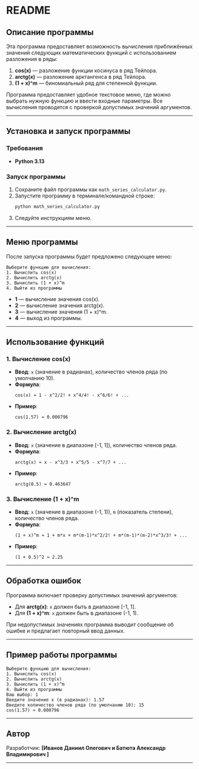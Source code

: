 # README

## Описание программы

Эта программа предоставляет возможность вычисления приближённых значений следующих математических функций с использованием разложения в ряды:

1. **cos(x)** — разложение функции косинуса в ряд Тейлора.
2. **arctg(x)** — разложение арктангенса в ряд Тейлора.
3. **(1 + x)^m** — биномиальный ряд для степенной функции.

Программа предоставляет удобное текстовое меню, где можно выбрать нужную функцию и ввести входные параметры. Все вычисления проводятся с проверкой допустимых значений аргументов.

---

## Установка и запуск программы

### Требования
- **Python 3.13**

### Запуск программы
1. Сохраните файл программы как `math_series_calculator.py`.
2. Запустите программу в терминале/командной строке:
   ```bash
   python math_series_calculator.py
   ```
3. Следуйте инструкциям меню.

---

## Меню программы
После запуска программы будет предложено следующее меню:

```
Выберите функцию для вычисления:
1. Вычислить cos(x)
2. Вычислить arctg(x)
3. Вычислить (1 + x)^m
4. Выйти из программы
```

- **1** — вычисление значения cos(x).
- **2** — вычисление значения arctg(x).
- **3** — вычисление значения (1 + x)^m.
- **4** — выход из программы.

---

## Использование функций

### 1. Вычисление cos(x)
- **Ввод**: `x` (значение в радианах), количество членов ряда (по умолчанию 10).
- **Формула**:
  ```
  cos(x) ≈ 1 - x^2/2! + x^4/4! - x^6/6! + ...
  ```
- **Пример**:
  ```
  cos(1.57) ≈ 0.000796
  ```

### 2. Вычисление arctg(x)
- **Ввод**: `x` (значение в диапазоне [-1, 1]), количество членов ряда.
- **Формула**:
  ```
  arctg(x) ≈ x - x^3/3 + x^5/5 - x^7/7 + ...
  ```
- **Пример**:
  ```
  arctg(0.5) ≈ 0.463647
  ```

### 3. Вычисление (1 + x)^m
- **Ввод**: `x` (значение в диапазоне (-1, 1)), `m` (показатель степени), количество членов ряда.
- **Формула**:
  ```
  (1 + x)^m ≈ 1 + m*x + m*(m-1)*x^2/2! + m*(m-1)*(m-2)*x^3/3! + ...
  ```
- **Пример**:
  ```
  (1 + 0.5)^2 ≈ 2.25
  ```

---

## Обработка ошибок

Программа включает проверку допустимых значений аргументов:
- Для **arctg(x)**: `x` должен быть в диапазоне [-1, 1].
- Для **(1 + x)^m**: `x` должен быть в диапазоне (-1, 1).

При недопустимых значениях программа выводит сообщение об ошибке и предлагает повторный ввод данных.

---

## Пример работы программы

```
Выберите функцию для вычисления:
1. Вычислить cos(x)
2. Вычислить arctg(x)
3. Вычислить (1 + x)^m
4. Выйти из программы
Ваш выбор: 1
Введите значение x (в радианах): 1.57
Введите количество членов ряда (по умолчанию 10): 15
cos(1.57) ≈ 0.000796
```

---

## Автор
Разработчик: **[Иванов Даниил Олегович и Батюта Александр Владимирович ]**

---

